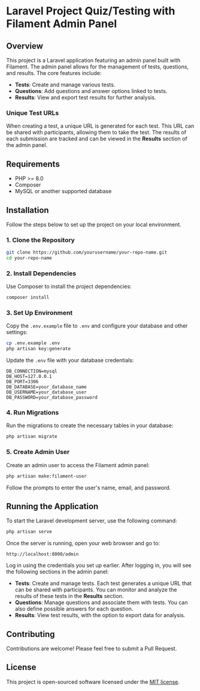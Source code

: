 # Laravel Project Quiz/Testing with Filament Admin Panel

## Overview

This project is a Laravel application featuring an admin panel built with Filament. The admin panel allows for the management of tests, questions, and results. The core features include:

- **Tests**: Create and manage various tests.
- **Questions**: Add questions and answer options linked to tests.
- **Results**: View and export test results for further analysis.

### Unique Test URLs

When creating a test, a unique URL is generated for each test. This URL can be shared with participants, allowing them to take the test. The results of each submission are tracked and can be viewed in the **Results** section of the admin panel.

## Requirements

- PHP >= 8.0
- Composer
- MySQL or another supported database

## Installation

Follow the steps below to set up the project on your local environment.

### 1. Clone the Repository

```bash
git clone https://github.com/yourusername/your-repo-name.git
cd your-repo-name
```

### 2. Install Dependencies

Use Composer to install the project dependencies:

```bash
composer install
```

### 3. Set Up Environment

Copy the `.env.example` file to `.env` and configure your database and other settings:

```bash
cp .env.example .env
php artisan key:generate
```

Update the `.env` file with your database credentials:

```
DB_CONNECTION=mysql
DB_HOST=127.0.0.1
DB_PORT=3306
DB_DATABASE=your_database_name
DB_USERNAME=your_database_user
DB_PASSWORD=your_database_password
```

### 4. Run Migrations

Run the migrations to create the necessary tables in your database:

```bash
php artisan migrate
```

### 5. Create Admin User

Create an admin user to access the Filament admin panel:

```bash
php artisan make:filament-user
```

Follow the prompts to enter the user's name, email, and password.

## Running the Application

To start the Laravel development server, use the following command:

```bash
php artisan serve
```

Once the server is running, open your web browser and go to:

```
http://localhost:8000/admin
```

Log in using the credentials you set up earlier. After logging in, you will see the following sections in the admin panel:

- **Tests**: Create and manage tests. Each test generates a unique URL that can be shared with participants. You can monitor and analyze the results of these tests in the **Results** section.
- **Questions**: Manage questions and associate them with tests. You can also define possible answers for each question.
- **Results**: View test results, with the option to export data for analysis.

## Contributing

Contributions are welcome! Please feel free to submit a Pull Request.

## License

This project is open-sourced software licensed under the [MIT license](LICENSE).
